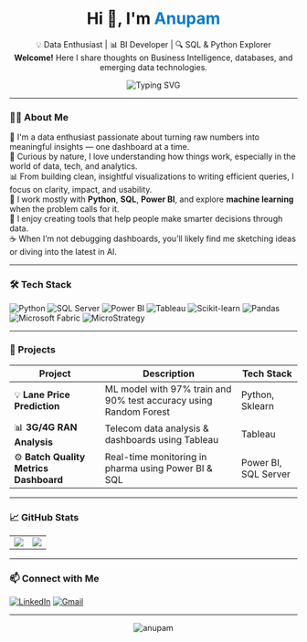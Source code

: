 <!-- GitHub Profile README for Anupam -->

<h1 align="center">Hi 👋, I'm <span style="color:#007acc;">Anupam</span></h1>

<p align="center">
  💡 Data Enthusiast | 📊 BI Developer | 🔍 SQL & Python Explorer<br/>
  <strong>Welcome!</strong> Here I share thoughts on Business Intelligence, databases, and emerging data technologies.
</p>

<p align="center">
  <img src="https://readme-typing-svg.herokuapp.com?font=Fira+Code&size=24&pause=1000&color=3BB9FF&center=true&vCenter=true&width=600&lines=TURNING+RAW+DATA+INTO+ACTIONABLE+INSIGHT" alt="Typing SVG" />
</p>

---

### 👨‍💻 About Me

🚀 I'm a data enthusiast passionate about turning raw numbers into meaningful insights — one dashboard at a time.  
🧠 Curious by nature, I love understanding how things work, especially in the world of data, tech, and analytics.  
📊 From building clean, insightful visualizations to writing efficient queries, I focus on clarity, impact, and usability.  
🤖 I work mostly with **Python**, **SQL**, **Power BI**, and explore **machine learning** when the problem calls for it.  
🧩 I enjoy creating tools that help people make smarter decisions through data.  
☕ When I’m not debugging dashboards, you’ll likely find me sketching ideas or diving into the latest in AI.

---

### 🛠️ Tech Stack

![Python](https://img.shields.io/badge/Python-3776AB?style=for-the-badge&logo=python&logoColor=white)
![SQL Server](https://img.shields.io/badge/SQL%20Server-CC2927?style=for-the-badge&logo=microsoftsqlserver&logoColor=white)
![Power BI](https://img.shields.io/badge/PowerBI-F2C811?style=for-the-badge&logo=powerbi&logoColor=black)
![Tableau](https://img.shields.io/badge/Tableau-E97627?style=for-the-badge&logo=tableau&logoColor=white)
![Scikit-learn](https://img.shields.io/badge/Scikit--learn-F7931E?style=for-the-badge&logo=scikit-learn&logoColor=white)
![Pandas](https://img.shields.io/badge/Pandas-150458?style=for-the-badge&logo=pandas&logoColor=white)
![Microsoft Fabric](https://img.shields.io/badge/Microsoft%20Fabric-20232A?style=for-the-badge&logo=microsoft&logoColor=white)
![MicroStrategy](https://img.shields.io/badge/MicroStrategy-B30000?style=for-the-badge&logo=databricks&logoColor=white)

---

### 🚀 Projects

| Project | Description | Tech Stack |
|--------|-------------|------------|
| 💡 **Lane Price Prediction** | ML model with 97% train and 90% test accuracy using Random Forest | Python, Sklearn |
| 📊 **3G/4G RAN Analysis** | Telecom data analysis & dashboards using Tableau | Tableau |
| ⚙️ **Batch Quality Metrics Dashboard** | Real-time monitoring in pharma using Power BI & SQL | Power BI, SQL Server |

---

### 📈 GitHub Stats

<table>
  <tr>
    <td>
      <img src="https://github-readme-stats.vercel.app/api?username=DataWithAnupamG&show_icons=true&theme=radical" />
    </td>
    <td>
      <img src="https://github-readme-streak-stats.herokuapp.com/?user=DataWithAnupamG&theme=radical" />
    </td>
  </tr>
</table>

---

### 📫 Connect with Me

[![LinkedIn](https://img.shields.io/badge/-LinkedIn-blue?style=for-the-badge&logo=Linkedin&logoColor=white)](https://www.linkedin.com/in/your-link/)
[![Gmail](https://img.shields.io/badge/-Email-c14438?style=for-the-badge&logo=Gmail&logoColor=white)](mailto:your-email@gmail.com)

---

<p align="center">
  <img src="https://komarev.com/ghpvc/?username=DataWithAnupamG&label=Profile%20Views&color=brightgreen&style=flat" alt="anupam" />
</p>
